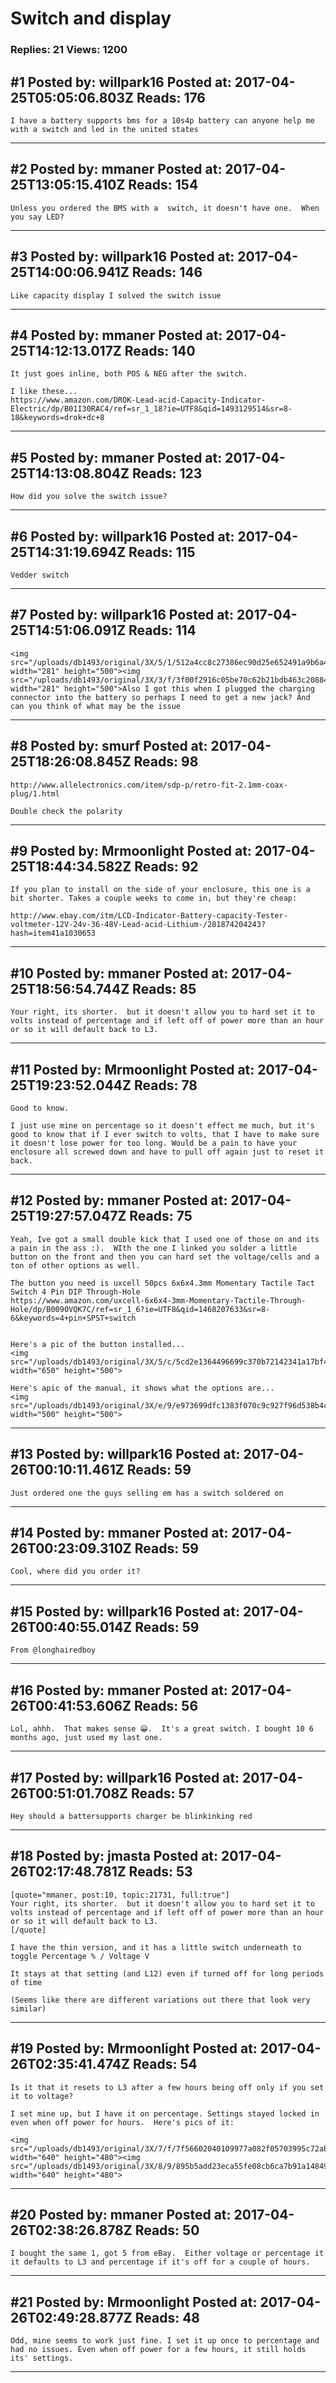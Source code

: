 # Switch and display

### Replies: 21 Views: 1200

## \#1 Posted by: willpark16 Posted at: 2017-04-25T05:05:06.803Z Reads: 176

```
I have a battery supports bms for a 10s4p battery can anyone help me with a switch and led in the united states
```

---
## \#2 Posted by: mmaner Posted at: 2017-04-25T13:05:15.410Z Reads: 154

```
Unless you ordered the BMS with a  switch, it doesn't have one.  When you say LED?
```

---
## \#3 Posted by: willpark16 Posted at: 2017-04-25T14:00:06.941Z Reads: 146

```
Like capacity display I solved the switch issue
```

---
## \#4 Posted by: mmaner Posted at: 2017-04-25T14:12:13.017Z Reads: 140

```
It just goes inline, both POS & NEG after the switch.  

I like these...
https://www.amazon.com/DROK-Lead-acid-Capacity-Indicator-Electric/dp/B01I30RAC4/ref=sr_1_18?ie=UTF8&qid=1493129514&sr=8-18&keywords=drok+dc+8
```

---
## \#5 Posted by: mmaner Posted at: 2017-04-25T14:13:08.804Z Reads: 123

```
How did you solve the switch issue?
```

---
## \#6 Posted by: willpark16 Posted at: 2017-04-25T14:31:19.694Z Reads: 115

```
Vedder switch
```

---
## \#7 Posted by: willpark16 Posted at: 2017-04-25T14:51:06.091Z Reads: 114

```
<img src="/uploads/db1493/original/3X/5/1/512a4cc8c27386ec90d25e652491a9b6a4935e9d.PNG" width="281" height="500"><img src="/uploads/db1493/original/3X/3/f/3f00f2916c05be70c62b21bdb463c20884ee908b.PNG" width="281" height="500">Also I got this when I plugged the charging connector into the battery so perhaps I need to get a new jack? And can you think of what may be the issue
```

---
## \#8 Posted by: smurf Posted at: 2017-04-25T18:26:08.845Z Reads: 98

```
http://www.allelectronics.com/item/sdp-p/retro-fit-2.1mm-coax-plug/1.html

Double check the polarity
```

---
## \#9 Posted by: Mrmoonlight Posted at: 2017-04-25T18:44:34.582Z Reads: 92

```
If you plan to install on the side of your enclosure, this one is a bit shorter. Takes a couple weeks to come in, but they're cheap:

http://www.ebay.com/itm/LCD-Indicator-Battery-capacity-Tester-voltmeter-12V-24v-36-48V-Lead-acid-Lithium-/281874204243?hash=item41a1030653
```

---
## \#10 Posted by: mmaner Posted at: 2017-04-25T18:56:54.744Z Reads: 85

```
Your right, its shorter.  but it doesn't allow you to hard set it to volts instead of percentage and if left off of power more than an hour or so it will default back to L3.
```

---
## \#11 Posted by: Mrmoonlight Posted at: 2017-04-25T19:23:52.044Z Reads: 78

```
Good to know.

I just use mine on percentage so it doesn't effect me much, but it's good to know that if I ever switch to volts, that I have to make sure it doesn't lose power for too long. Would be a pain to have your enclosure all screwed down and have to pull off again just to reset it back.
```

---
## \#12 Posted by: mmaner Posted at: 2017-04-25T19:27:57.047Z Reads: 75

```
Yeah, Ive got a small double kick that I used one of those on and its a pain in the ass :).  WIth the one I linked you solder a little button on the front and then you can hard set the voltage/cells and a ton of other options as well.

The button you need is uxcell 50pcs 6x6x4.3mm Momentary Tactile Tact Switch 4 Pin DIP Through-Hole
https://www.amazon.com/uxcell-6x6x4-3mm-Momentary-Tactile-Through-Hole/dp/B0090VQK7C/ref=sr_1_6?ie=UTF8&qid=1468207633&sr=8-6&keywords=4+pin+SPST+switch


Here's a pic of the button installed...
<img src="/uploads/db1493/original/3X/5/c/5cd2e1364496699c370b72142341a17bf419b5c7.jpg" width="650" height="500">

Here's apic of the manual, it shows what the options are...
<img src="/uploads/db1493/original/3X/e/9/e973699dfc1383f070c9c927f96d538b4c223991.jpg" width="500" height="500">
```

---
## \#13 Posted by: willpark16 Posted at: 2017-04-26T00:10:11.461Z Reads: 59

```
Just ordered one the guys selling em has a switch soldered on
```

---
## \#14 Posted by: mmaner Posted at: 2017-04-26T00:23:09.310Z Reads: 59

```
Cool, where did you order it?
```

---
## \#15 Posted by: willpark16 Posted at: 2017-04-26T00:40:55.014Z Reads: 59

```
From @longhairedboy
```

---
## \#16 Posted by: mmaner Posted at: 2017-04-26T00:41:53.606Z Reads: 56

```
Lol, ahhh.  That makes sense 😀.  It's a great switch. I bought 10 6 months ago, just used my last one.
```

---
## \#17 Posted by: willpark16 Posted at: 2017-04-26T00:51:01.708Z Reads: 57

```
Hey should a battersupports charger be blinkinking red
```

---
## \#18 Posted by: jmasta Posted at: 2017-04-26T02:17:48.781Z Reads: 53

```
[quote="mmaner, post:10, topic:21731, full:true"]
Your right, its shorter.  but it doesn't allow you to hard set it to volts instead of percentage and if left off of power more than an hour or so it will default back to L3.
[/quote]

I have the thin version, and it has a little switch underneath to toggle Percentage % / Voltage V

It stays at that setting (and L12) even if turned off for long periods of time

(Seems like there are different variations out there that look very similar)
```

---
## \#19 Posted by: Mrmoonlight Posted at: 2017-04-26T02:35:41.474Z Reads: 54

```
Is it that it resets to L3 after a few hours being off only if you set it to voltage? 

I set mine up, but I have it on percentage. Settings stayed locked in even when off power for hours.  Here's pics of it:

<img src="/uploads/db1493/original/3X/7/f/7f56602040109977a082f05703995c72ab0285f6.jpg" width="640" height="480"><img src="/uploads/db1493/original/3X/8/9/895b5add23eca55fe08cb6ca7b91a14849970644.jpg" width="640" height="480">
```

---
## \#20 Posted by: mmaner Posted at: 2017-04-26T02:38:26.878Z Reads: 50

```
I bought the same 1, got 5 from eBay.  Either voltage or percentage it it defaults to L3 and percentage if it's off for a couple of hours.
```

---
## \#21 Posted by: Mrmoonlight Posted at: 2017-04-26T02:49:28.877Z Reads: 48

```
Odd, mine seems to work just fine. I set it up once to percentage and had no issues. Even when off power for a few hours, it still holds its' settings.
```

---

